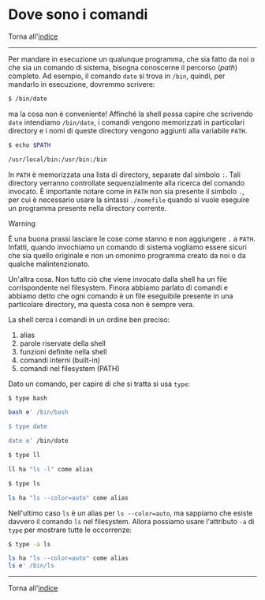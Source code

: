 # Dove sono i comandi

Torna all'[indice](../toc.md)

---

Per mandare in esecuzione un qualunque programma, che sia fatto da noi o che sia
un comando di sistema, bisogna conoscerne il percorso (_path_) completo. Ad esempio,
il comando `date` si trova in `/bin`, quindi, per mandarlo in esecuzione, dovremmo scrivere:

```bash
$ /bin/date
```

ma la cosa non è conveniente! Affinché la shell possa capire che scrivendo `date`
intendiamo `/bin/date`, i comandi vengono memorizzati in particolari directory e
i nomi di queste directory vengono aggiunti alla variabile `PATH`.

```bash
$ echo $PATH

/usr/local/bin:/usr/bin:/bin
```

In `PATH` è memorizzata una lista di directory, separate dal simbolo `:`.
Tali directory verranno controllate sequenzialmente alla ricerca del comando
invocato. È importante notare come in `PATH` non sia presente il simbolo `.`,
per cui è necessario usare la sintassi `./nomefile` quando si vuole eseguire
un programma presente nella directory corrente.

> [!WARNING]
> È una buona prassi lasciare le cose come stanno e non aggiungere `.` a `PATH`.
> Infatti, quando invochiamo un comando di sistema vogliamo essere sicuri
> che sia quello originale e non un omonimo programma creato da noi o da qualche malintenzionato.

Un'altra cosa. Non tutto ciò che viene invocato dalla shell ha un file
corrispondente nel filesystem. Finora abbiamo parlato di comandi e abbiamo
detto che ogni comando è un file eseguibile presente in una particolare
directory, ma questa cosa non è sempre vera.

La shell cerca i comandi in un ordine ben preciso:

1. alias
1. parole riservate della shell
1. funzioni definite nella shell
1. comandi interni (built-in)
1. comandi nel filesystem (PATH)

Dato un comando, per capire di che si tratta si usa `type`:

```bash
$ type bash

bash e' /bin/bash

$ type date

date e' /bin/date

$ type ll

ll ha "ls -l" come alias

$ type ls

ls ha "ls --color=auto" come alias
```

Nell'ultimo caso `ls` è un alias per `ls --color=auto`, ma sappiamo che esiste
davvero il comando `ls` nel filesystem. Allora possiamo usare l'attributo
`-a` di `type` per mostrare tutte le occorrenze:

```bash
$ type -a ls

ls ha "ls --color=auto" come alias
ls e' /bin/ls
```

---

Torna all'[indice](../toc.md)
